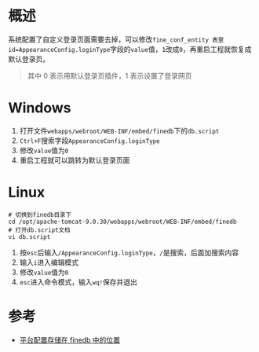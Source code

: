 # 概述

系统配置了自定义登录页面需要去掉，可以修改`fine_conf_entity 表里id=AppearanceConfig.loginType`字段的`value`值，`1`改成`0`，再重启工程就恢复成默认登录页。

> 其中 0 表示用默认登录页插件，1 表示设置了登录网页

# Windows

1. 打开文件`webapps/webroot/WEB-INF/embed/finedb`下的`db.script`
2. `Ctrl+F`搜索字段`AppearanceConfig.loginType`
3. 修改`value`值为`0`
4. 重启工程就可以跳转为默认登录页面

# Linux

```shell
# 切换到finedb目录下
cd /opt/apache-tomcat-9.0.30/webapps/webroot/WEB-INF/embed/finedb
# 打开db.script文档 
vi db.script
```

1. 按`esc`后输入`/AppearanceConfig.loginType`，`/`是搜索，后面加搜索内容
2. 输入`i`进入编辑模式
3. 修改`value`值为`0`
4. `esc`进入命令模式，输入`wq!`保存并退出

# 参考

- [平台配置存储在 finedb 中的位置](http://knowledge.fanruan.com/doc-view-4411.html)
